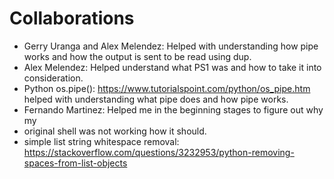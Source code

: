 # Collaborations

- Gerry Uranga and Alex Melendez: Helped with understanding how pipe works and how the output is sent to be read using dup.
- Alex Melendez: Helped understand what PS1 was and how to take it into consideration.
- Python os.pipe(): https://www.tutorialspoint.com/python/os_pipe.htm helped with understanding what pipe does and how pipe works.
- Fernando Martinez: Helped me in the beginning stages to figure out why my
- original shell was not working how it should.
- simple list string whitespace removal: https://stackoverflow.com/questions/3232953/python-removing-spaces-from-list-objects
